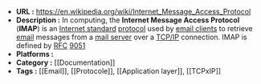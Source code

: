 - **URL :** https://en.wikipedia.org/wiki/Internet_Message_Access_Protocol
- **Description :** In computing, the **Internet Message Access Protocol** (**IMAP**) is an [Internet standard](https://en.wikipedia.org/wiki/Internet_standard "Internet standard") [protocol](https://en.wikipedia.org/wiki/Protocol_(computing) "Protocol (computing)") used by [email clients](https://en.wikipedia.org/wiki/Email_client "Email client") to retrieve [email](https://en.wikipedia.org/wiki/Email "Email") messages from a [mail server](https://en.wikipedia.org/wiki/Mail_server "Mail server") over a [TCP/IP](https://en.wikipedia.org/wiki/Internet_protocol_suite "Internet protocol suite") connection. IMAP is defined by [RFC](https://en.wikipedia.org/wiki/RFC_(identifier) "RFC (identifier)") [9051](https://datatracker.ietf.org/doc/html/rfc9051)
- **Platforms :** 
- **Category :** [[Documentation]]
- **Tags :** [[Email]], [[Protocole]], [[Application layer]], [[TCPxIP]]